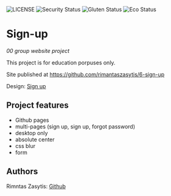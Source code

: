 ![LICENSE](https://img.shields.io/badge/license-MIT-blue.svg?style=flat-square)
![Security Status](https://img.shields.io/security-headers?label=Security&url=https%3A%2F%2Fgithub.com&style=flat-square)
![Gluten Status](https://img.shields.io/badge/Gluten-Free-green.svg)
![Eco Status](https://img.shields.io/badge/ECO-Friendly-green.svg)



# Sign-up

_00  group website project_


This project is for education porpuses only. 


Site published at https://github.com/rimantaszasytis/6-sign-up

Design: [Sign up](https://cdn.discordapp.com/attachments/648536139677958156/648860801997996052/day1dr.png)



## Project features

- Github pages
- multi-pages (sign up, sign up, forgot password)
- desktop only
- absolute center
- css blur
- form



## Authors

Rimntas Zasytis: [Github](https://github.com/rimantaszasytis)
